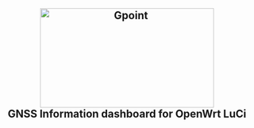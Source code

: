 <h2 align="center">
 <img src="https://github.com/Kodo-kakaku/luci-app-gpoint/blob/main/Images/logo.png" alt="Gpoint" height="200" width="350">
  <br>GNSS Information dashboard for OpenWrt LuCi<br>
</h2>

